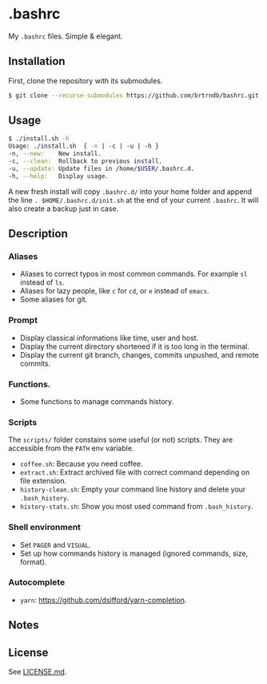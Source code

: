 # .bashrc

My `.bashrc` files. Simple & elegant.

## Installation

First, clone the repository with its submodules.

```sh
$ git clone --recurse-submodules https://github.com/brtrndb/bashrc.git
```

## Usage

```sh
$ ./install.sh -h
Usage: ./install.sh  { -n | -c | -u | -h }
-n, --new:    New install.
-c, --clean:  Rollback to previous install.
-u, --update: Update files in /home/$USER/.bashrc.d.
-h, --help:   Display usage.
```

A new fresh install will copy `.bashrc.d/` into your home folder and append the line `. $HOME/.bashrc.d/init.sh` at the end of your current `.bashrc`. It will also create a backup just in case.

## Description

### Aliases

- Aliases to correct typos in most common commands. For example `sl` instead of `ls`.
- Aliases for lazy people, like `c` for `cd`, or `e` instead of `emacs`.
- Some aliases for git.

### Prompt

- Display classical informations like time, user and host.
- Display the current directory shortened if it is too long in the terminal.
- Display the current git branch, changes, commits unpushed, and remote commits.

### Functions.

- Some functions to manage commands history.

### Scripts

The `scripts/` folder constains some useful (or not) scripts. They are accessible from the `PATH` env variable.

- `coffee.sh`: Because you need coffee.
- `extract.sh`: Extract archived file with correct command depending on file extension.
- `history-clean.sh`: Empty your command line history and delete your `.bash_history`.
- `history-stats.sh`: Show you most used command from `.bash_history`.

### Shell environment

- Set `PAGER` and `VISUAL`.
- Set up how commands history is managed (ignored commands, size, format).

### Autocomplete

- `yarn`: https://github.com/dsifford/yarn-completion.

## Notes

## License

See [LICENSE.md](./LICENSE.md).
